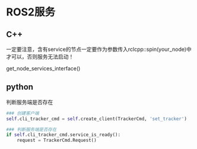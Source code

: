 # ROS2服务

## C++

一定要注意，含有service的节点一定要作为参数传入rclcpp::spin(your_node)中才可以，否则服务无法启动！





get_node_services_interface()

## python

判断服务端是否存在

```python
### 创建客户端
self.cli_tracker_cmd = self.create_client(TrackerCmd, 'set_tracker')

### 判断服务端是否存在
if self.cli_tracker_cmd.service_is_ready():
    request = TrackerCmd.Request()
```


